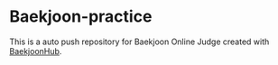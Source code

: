 # Baekjoon-practice
This is a auto push repository for Baekjoon Online Judge created with [BaekjoonHub](https://github.com/BaekjoonHub/BaekjoonHub).

